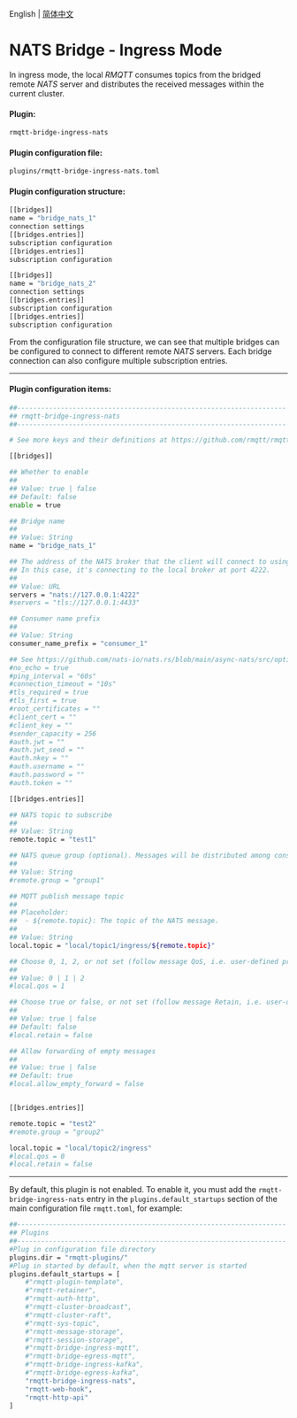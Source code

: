 English | [简体中文](../zh_CN/bridge-ingress-nats.md)

# NATS Bridge - Ingress Mode

In ingress mode, the local *RMQTT* consumes topics from the bridged remote *NATS* server and distributes the received messages within the current cluster.

#### Plugin:

```bash
rmqtt-bridge-ingress-nats
```

#### Plugin configuration file:

```bash
plugins/rmqtt-bridge-ingress-nats.toml
```

#### Plugin configuration structure:

```bash
[[bridges]]
name = "bridge_nats_1"
connection settings
[[bridges.entries]]
subscription configuration
[[bridges.entries]]
subscription configuration

[[bridges]]
name = "bridge_nats_2"
connection settings
[[bridges.entries]]
subscription configuration
[[bridges.entries]]
subscription configuration
```

From the configuration file structure, we can see that multiple bridges can be configured to connect to different remote *NATS* servers.
Each bridge connection can also configure multiple subscription entries.

---

#### Plugin configuration items:

```bash
##--------------------------------------------------------------------
## rmqtt-bridge-ingress-nats
##--------------------------------------------------------------------

# See more keys and their definitions at https://github.com/rmqtt/rmqtt/blob/master/docs/en_US/bridge-ingress-nats.md

[[bridges]]

## Whether to enable
##
## Value: true | false
## Default: false
enable = true

## Bridge name
##
## Value: String
name = "bridge_nats_1"

## The address of the NATS broker that the client will connect to using plain TCP.
## In this case, it's connecting to the local broker at port 4222.
##
## Value: URL
servers = "nats://127.0.0.1:4222"
#servers = "tls://127.0.0.1:4433"

## Consumer name prefix
##
## Value: String
consumer_name_prefix = "consumer_1"

## See https://github.com/nats-io/nats.rs/blob/main/async-nats/src/options.rs
#no_echo = true
#ping_interval = "60s"
#connection_timeout = "10s"
#tls_required = true
#tls_first = true
#root_certificates = ""
#client_cert = ""
#client_key = ""
#sender_capacity = 256
#auth.jwt = ""
#auth.jwt_seed = ""
#auth.nkey = ""
#auth.username = ""
#auth.password = ""
#auth.token = ""

[[bridges.entries]]

## NATS topic to subscribe
##
## Value: String
remote.topic = "test1"

## NATS queue group (optional). Messages will be distributed among consumers in the same group.
##
## Value: String
#remote.group = "group1"

## MQTT publish message topic
##
## Placeholder:
##  - ${remote.topic}: The topic of the NATS message.
##
## Value: String
local.topic = "local/topic1/ingress/${remote.topic}"

## Choose 0, 1, 2, or not set (follow message QoS, i.e. user-defined properties "qos")
##
## Value: 0 | 1 | 2
#local.qos = 1

## Choose true or false, or not set (follow message Retain, i.e. user-defined properties "retain")
##
## Value: true | false
## Default: false
#local.retain = false

## Allow forwarding of empty messages
##
## Value: true | false
## Default: true
#local.allow_empty_forward = false


[[bridges.entries]]

remote.topic = "test2"
#remote.group = "group2"

local.topic = "local/topic2/ingress"
#local.qos = 0
#local.retain = false

```

---

By default, this plugin is not enabled. To enable it, you must add the `rmqtt-bridge-ingress-nats` entry in the `plugins.default_startups` section of the main configuration file `rmqtt.toml`, for example:

```bash
##--------------------------------------------------------------------
## Plugins
##--------------------------------------------------------------------
#Plug in configuration file directory
plugins.dir = "rmqtt-plugins/"
#Plug in started by default, when the mqtt server is started
plugins.default_startups = [
    #"rmqtt-plugin-template",
    #"rmqtt-retainer",
    #"rmqtt-auth-http",
    #"rmqtt-cluster-broadcast",
    #"rmqtt-cluster-raft",
    #"rmqtt-sys-topic",
    #"rmqtt-message-storage",
    #"rmqtt-session-storage",
    #"rmqtt-bridge-ingress-mqtt",
    #"rmqtt-bridge-egress-mqtt",
    #"rmqtt-bridge-ingress-kafka",
    #"rmqtt-bridge-egress-kafka",
    "rmqtt-bridge-ingress-nats",
    "rmqtt-web-hook",
    "rmqtt-http-api"
]
```
